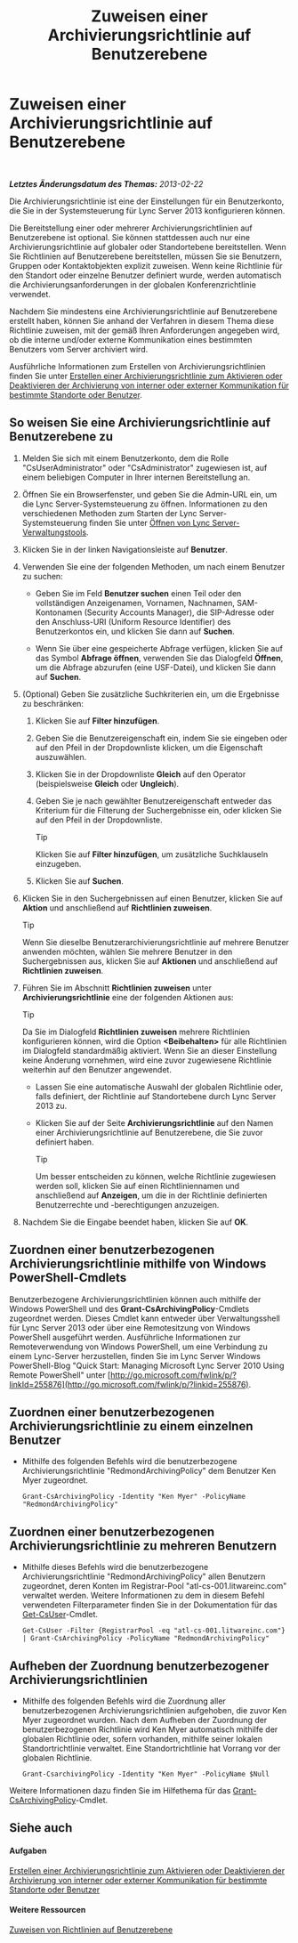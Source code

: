 ﻿---
title: Zuweisen einer Archivierungsrichtlinie auf Benutzerebene
TOCTitle: Zuweisen einer Archivierungsrichtlinie auf Benutzerebene
ms:assetid: a12ca483-b235-460f-b3fe-130fb3087264
ms:mtpsurl: https://technet.microsoft.com/de-de/library/Gg182560(v=OCS.15)
ms:contentKeyID: 49294940
ms.date: 05/19/2016
mtps_version: v=OCS.15
ms.translationtype: HT
---

# Zuweisen einer Archivierungsrichtlinie auf Benutzerebene

 

_**Letztes Änderungsdatum des Themas:** 2013-02-22_

Die Archivierungsrichtlinie ist eine der Einstellungen für ein Benutzerkonto, die Sie in der Systemsteuerung für Lync Server 2013 konfigurieren können.

Die Bereitstellung einer oder mehrerer Archivierungsrichtlinien auf Benutzerebene ist optional. Sie können stattdessen auch nur eine Archivierungsrichtlinie auf globaler oder Standortebene bereitstellen. Wenn Sie Richtlinien auf Benutzerebene bereitstellen, müssen Sie sie Benutzern, Gruppen oder Kontaktobjekten explizit zuweisen. Wenn keine Richtlinie für den Standort oder einzelne Benutzer definiert wurde, werden automatisch die Archivierungsanforderungen in der globalen Konferenzrichtlinie verwendet.

Nachdem Sie mindestens eine Archivierungsrichtlinie auf Benutzerebene erstellt haben, können Sie anhand der Verfahren in diesem Thema diese Richtlinie zuweisen, mit der gemäß Ihren Anforderungen angegeben wird, ob die interne und/oder externe Kommunikation eines bestimmten Benutzers vom Server archiviert wird.

Ausführliche Informationen zum Erstellen von Archivierungsrichtlinien finden Sie unter [Erstellen einer Archivierungsrichtlinie zum Aktivieren oder Deaktivieren der Archivierung von interner oder externer Kommunikation für bestimmte Standorte oder Benutzer](lync-server-2013-creating-an-archiving-policy-to-enable-or-disable-archiving-of-internal-or-external-communications-for-specific-sites-or-users.md).

## So weisen Sie eine Archivierungsrichtlinie auf Benutzerebene zu

1.  Melden Sie sich mit einem Benutzerkonto, dem die Rolle "CsUserAdministrator" oder "CsAdministrator" zugewiesen ist, auf einem beliebigen Computer in Ihrer internen Bereitstellung an.

2.  Öffnen Sie ein Browserfenster, und geben Sie die Admin-URL ein, um die Lync Server-Systemsteuerung zu öffnen. Informationen zu den verschiedenen Methoden zum Starten der Lync Server-Systemsteuerung finden Sie unter [Öffnen von Lync Server-Verwaltungstools](lync-server-2013-open-lync-server-administrative-tools.md).

3.  Klicken Sie in der linken Navigationsleiste auf **Benutzer**.

4.  Verwenden Sie eine der folgenden Methoden, um nach einem Benutzer zu suchen:
    
      - Geben Sie im Feld **Benutzer suchen** einen Teil oder den vollständigen Anzeigenamen, Vornamen, Nachnamen, SAM-Kontonamen (Security Accounts Manager), die SIP-Adresse oder den Anschluss-URI (Uniform Resource Identifier) des Benutzerkontos ein, und klicken Sie dann auf **Suchen**.
    
      - Wenn Sie über eine gespeicherte Abfrage verfügen, klicken Sie auf das Symbol **Abfrage öffnen**, verwenden Sie das Dialogfeld **Öffnen**, um die Abfrage abzurufen (eine USF-Datei), und klicken Sie dann auf **Suchen**.

5.  (Optional) Geben Sie zusätzliche Suchkriterien ein, um die Ergebnisse zu beschränken:
    
    1.  Klicken Sie auf **Filter hinzufügen**.
    
    2.  Geben Sie die Benutzereigenschaft ein, indem Sie sie eingeben oder auf den Pfeil in der Dropdownliste klicken, um die Eigenschaft auszuwählen.
    
    3.  Klicken Sie in der Dropdownliste **Gleich** auf den Operator (beispielsweise **Gleich** oder **Ungleich**).
    
    4.  Geben Sie je nach gewählter Benutzereigenschaft entweder das Kriterium für die Filterung der Suchergebnisse ein, oder klicken Sie auf den Pfeil in der Dropdownliste.
        

        > [!TIP]
        > Klicken Sie auf <STRONG>Filter hinzufügen</STRONG>, um zusätzliche Suchklauseln einzugeben.

    
    5.  Klicken Sie auf **Suchen**.

6.  Klicken Sie in den Suchergebnissen auf einen Benutzer, klicken Sie auf **Aktion** und anschließend auf **Richtlinien zuweisen**.
    

    > [!TIP]
    > Wenn Sie dieselbe Benutzerarchivierungsrichtlinie auf mehrere Benutzer anwenden möchten, wählen Sie mehrere Benutzer in den Suchergebnissen aus, klicken Sie auf <STRONG>Aktionen</STRONG> und anschließend auf <STRONG>Richtlinien zuweisen</STRONG>.



7.  Führen Sie im Abschnitt **Richtlinien zuweisen** unter **Archivierungsrichtlinie** eine der folgenden Aktionen aus:
    

    > [!TIP]
    > Da Sie im Dialogfeld <STRONG>Richtlinien zuweisen</STRONG> mehrere Richtlinien konfigurieren können, wird die Option <STRONG>&lt;Beibehalten&gt;</STRONG> für alle Richtlinien im Dialogfeld standardmäßig aktiviert. Wenn Sie an dieser Einstellung keine Änderung vornehmen, wird eine zuvor zugewiesene Richtlinie weiterhin auf den Benutzer angewendet.

    
      - Lassen Sie eine automatische Auswahl der globalen Richtlinie oder, falls definiert, der Richtlinie auf Standortebene durch Lync Server 2013 zu.
    
      - Klicken Sie auf der Seite **Archivierungsrichtlinie** auf den Namen einer Archivierungsrichtlinie auf Benutzerebene, die Sie zuvor definiert haben.
        

        > [!TIP]
        > Um besser entscheiden zu können, welche Richtlinie zugewiesen werden soll, klicken Sie auf einen Richtliniennamen und anschließend auf <STRONG>Anzeigen</STRONG>, um die in der Richtlinie definierten Benutzerrechte und -berechtigungen anzuzeigen.



8.  Nachdem Sie die Eingabe beendet haben, klicken Sie auf **OK**.

## Zuordnen einer benutzerbezogenen Archivierungsrichtlinie mithilfe von Windows PowerShell-Cmdlets

Benutzerbezogene Archivierungsrichtlinien können auch mithilfe der Windows PowerShell und des **Grant-CsArchivingPolicy**-Cmdlets zugeordnet werden. Dieses Cmdlet kann entweder über Verwaltungsshell für Lync Server 2013 oder über eine Remotesitzung von Windows PowerShell ausgeführt werden. Ausführliche Informationen zur Remoteverwendung von Windows PowerShell, um eine Verbindung zu einem Lync-Server herzustellen, finden Sie im Lync Server Windows PowerShell-Blog "Quick Start: Managing Microsoft Lync Server 2010 Using Remote PowerShell" unter [http://go.microsoft.com/fwlink/p/?linkId=255876](http://go.microsoft.com/fwlink/p/?linkid=255876).

## Zuordnen einer benutzerbezogenen Archivierungsrichtlinie zu einem einzelnen Benutzer

  - Mithilfe des folgenden Befehls wird die benutzerbezogene Archivierungsrichtlinie "RedmondArchivingPolicy" dem Benutzer Ken Myer zugeordnet.
    
        Grant-CsArchivingPolicy -Identity "Ken Myer" -PolicyName "RedmondArchivingPolicy"

## Zuordnen einer benutzerbezogenen Archivierungsrichtlinie zu mehreren Benutzern

  - Mithilfe dieses Befehls wird die benutzerbezogene Archivierungsrichtlinie "RedmondArchivingPolicy" allen Benutzern zugeordnet, deren Konten im Registrar-Pool "atl-cs-001.litwareinc.com" verwaltet werden. Weitere Informationen zu dem in diesem Befehl verwendeten Filterparameter finden Sie in der Dokumentation für das [Get-CsUser](get-csuser.md)-Cmdlet.
    
        Get-CsUser -Filter {RegistrarPool -eq "atl-cs-001.litwareinc.com"} | Grant-CsArchivingPolicy -PolicyName "RedmondArchivingPolicy"

## Aufheben der Zuordnung benutzerbezogener Archivierungsrichtlinien

  - Mithilfe des folgenden Befehls wird die Zuordnung aller benutzerbezogenen Archivierungsrichtlinien aufgehoben, die zuvor Ken Myer zugeordnet wurden. Nach dem Aufheben der Zuordnung der benutzerbezogenen Richtlinie wird Ken Myer automatisch mithilfe der globalen Richtlinie oder, sofern vorhanden, mithilfe seiner lokalen Standortrichtlinie verwaltet. Eine Standortrichtlinie hat Vorrang vor der globalen Richtlinie.
    
        Grant-CsarchivingPolicy -Identity "Ken Myer" -PolicyName $Null

Weitere Informationen dazu finden Sie im Hilfethema für das [Grant-CsArchivingPolicy](grant-csarchivingpolicy.md)-Cmdlet.

## Siehe auch

#### Aufgaben

[Erstellen einer Archivierungsrichtlinie zum Aktivieren oder Deaktivieren der Archivierung von interner oder externer Kommunikation für bestimmte Standorte oder Benutzer](lync-server-2013-creating-an-archiving-policy-to-enable-or-disable-archiving-of-internal-or-external-communications-for-specific-sites-or-users.md)  

#### Weitere Ressourcen

[Zuweisen von Richtlinien auf Benutzerebene](lync-server-2013-assigning-per-user-policies.md)

